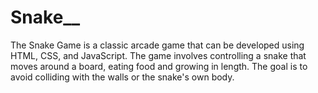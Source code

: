 # Snake__
The Snake Game is a classic arcade game that can be developed using HTML, CSS, and JavaScript. The game involves controlling a snake that moves around a board, eating food and growing in length. The goal is to avoid colliding with the walls or the snake's own body.
